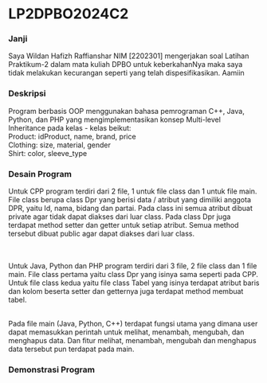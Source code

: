 <h1>LP2DPBO2024C2</h1>
<h3>Janji</h3>
Saya Wildan Hafizh Raffianshar NIM [2202301] mengerjakan soal Latihan Praktikum-2 dalam mata kuliah DPBO untuk keberkahanNya maka saya tidak melakukan kecurangan seperti yang telah dispesifikasikan. Aamiin

<h3>Deskripsi</h3>
Program berbasis OOP menggunakan bahasa pemrograman C++, Java, Python, dan PHP yang mengimplementasikan konsep Multi-level Inheritance  pada kelas - kelas beikut:<br>
Product: idProduct, name, brand, price<br>
Clothing: size, material, gender<br>
Shirt: color, sleeve_type<br>


<h3>Desain Program</h3>
Untuk CPP program terdiri dari 2 file, 1 untuk file class dan 1 untuk file main. File class berupa class Dpr yang berisi data / atribut yang dimiliki anggota DPR, yaitu Id, nama, bidang dan partai. Pada class ini semua atribut dibuat private agar tidak dapat diakses dari luar class. Pada class Dpr juga terdapat method setter dan getter untuk setiap atribut. Semua method tersebut dibuat public agar dapat diakses dari luar class.

<br><br>
Untuk Java, Python dan PHP program terdiri dari 3 file, 2 file class dan 1 file main. File class pertama yaitu class Dpr yang isinya sama seperti pada CPP. Untuk file class kedua yaitu file class Tabel yang isinya terdapat atribut baris dan kolom beserta setter dan getternya juga terdapat method membuat tabel.
<br><br>

Pada file main (Java, Python, C++) terdapat fungsi utama yang dimana user dapat memasukkan perintah untuk melihat, menambah, mengubah, dan menghapus data. Dan fitur melihat, menambah, mengubah dan menghapus data tersebut pun terdapat pada main.

<h3>Demonstrasi Program</h3>
